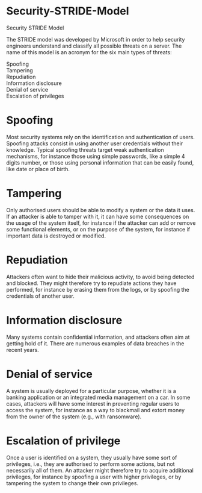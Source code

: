 # Security-STRIDE-Model
Security STRIDE Model

The STRIDE model was developed by Microsoft in order to help security engineers understand and classify all possible threats on a server. The name of this model is an acronym for the six main types of threats:

Spoofing<br/>
Tampering<br/>
Repudiation<br/>
Information disclosure<br/>
Denial of service<br/>
Escalation of privileges<br/>

# Spoofing
Most security systems rely on the identification and authentication of users. Spoofing attacks consist in using another user credentials without their knowledge. Typical spoofing threats target weak authentication mechanisms, for instance those using simple passwords, like a simple 4 digits number, or those using personal information that can be easily found, like date or place of birth.

# Tampering
Only authorised users should be able to modify a system or the data it uses. If an attacker is able to tamper with it, it can have some consequences on the usage of the system itself, for instance if the attacker can add or remove some functional elements, or on the purpose of the system, for instance if important data is destroyed or modified.

# Repudiation
Attackers often want to hide their malicious activity, to avoid being detected and blocked. They might therefore try to repudiate actions they have performed, for instance by erasing them from the logs, or by spoofing the credentials of another user.

# Information disclosure
Many systems contain confidential information, and attackers often aim at getting hold of it. There are numerous examples of data breaches in the recent years.

# Denial of service
A system is usually deployed for a particular purpose, whether it is a banking application or an integrated media management on a car. In some cases, attackers will have some interest in preventing regular users to access the system, for instance as a way to blackmail and extort money from the owner of the system (e.g., with ransomware).

# Escalation of privilege
Once a user is identified on a system, they usually have some sort of privileges, i.e., they are authorised to perform some actions, but not necessarily all of them. An attacker might therefore try to acquire additional privileges, for instance by spoofing a user with higher privileges, or by tampering the system to change their own privileges.
